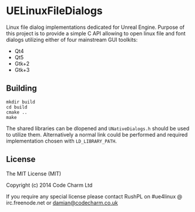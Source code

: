 UELinuxFileDialogs
==================

Linux file dialog implementations dedicated for Unreal Engine. Purpose of this project is to provide a simple C API allowing to open linux file and font dialogs utilizing either of four mainstream GUI toolkits:
* Qt4
* Qt5
* Gtk+2
* Gtk+3


## Building

```
mkdir build
cd build
cmake ..
make
```

The shared libraries can be dlopened and `UNativeDialogs.h` should be used to utilize them. Alternatively a normal link could be performed and required implementation chosen with `LD_LIBRARY_PATH`.

## License

The MIT License (MIT)

Copyright (c) 2014 Code Charm Ltd

If you require any special license please contact RushPL on #ue4linux @ irc.freenode.net or damian@codecharm.co.uk
